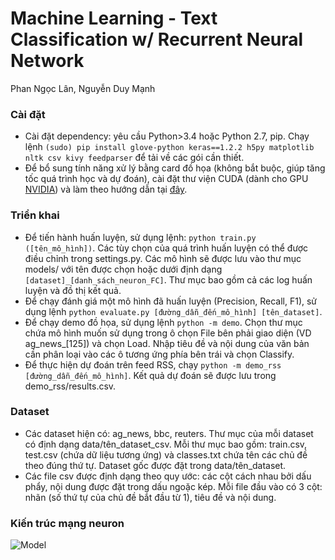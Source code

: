 # Machine Learning - Text Classification w/ Recurrent Neural Network

Phan Ngọc Lân, Nguyễn Duy Mạnh

### Cài đặt
- Cài đặt dependency: yêu cầu Python>3.4 hoặc Python 2.7, pip.
Chạy lệnh `(sudo) pip install glove-python keras==1.2.2 h5py matplotlib nltk csv kivy feedparser` để tải về các gói cần thiết.
- Để bổ sung tính năng xử lý bằng card đồ họa (không bắt buộc, giúp tăng tốc quá trình học và dự đoán), cài đặt thư viện CUDA (dành cho GPU [NVIDIA](https://developer.nvidia.com/cuda-downloads)) và làm theo hướng dẫn tại [đây](http://deeplearning.net/software/theano/tutorial/using_gpu.html).

### Triển khai
- Để tiến hành huấn luyện, sử dụng lệnh: `python train.py ([tên_mô_hình])`. Các tùy chọn của quá trình huấn luyện có thể được điều chỉnh trong settings.py. Các mô hình sẽ được lưu vào thư mục models/ với tên được chọn hoặc dưới định dạng `[dataset]_[danh_sách_neuron_FC]`. Thư mục bao gồm cả các log huấn luyện và đồ thị kết quả.
- Để chạy đánh giá một mô hình đã huấn luyện (Precision, Recall, F1), sử dụng lệnh `python evaluate.py [đường_dẫn_đến_mô_hình] [tên_dataset]`.
- Để chạy demo đồ họa, sử dụng lệnh `python -m demo`. Chọn thư mục chứa mô hình muốn sử dụng trong ô chọn File bên phải giao diện (VD ag_news_[125]) và chọn Load. Nhập tiêu đề và nội dung của văn bản cần phân loại vào các ô tương ứng phía bên trái và chọn Classify.
- Để thực hiện dự đoán trên feed RSS, chạy `python -m demo_rss [đường_dẫn_đến_mô_hình]`. Kết quả dự đoán sẽ được lưu trong demo_rss/results.csv.

### Dataset
- Các dataset hiện có: ag_news, bbc, reuters. Thư mục của mỗi dataset có định dạng data/tên_dataset_csv. Mỗi thư mục bao gồm: train.csv, test.csv (chứa dữ liệu tương ứng) và classes.txt chứa tên các chủ đề theo đúng thứ tự. Dataset gốc được đặt trong data/tên_dataset.
- Các file csv được định dạng theo quy ước: các cột cách nhau bởi dấu phẩy, nội dung được đặt trong dấu ngoặc kép. Mỗi file đầu vào có 3 cột: nhãn (số thứ tự của chủ đề bắt đầu từ 1), tiêu đề và nội dung.

### Kiến trúc mạng neuron
![Model](docs/images/GRUModel.png)
